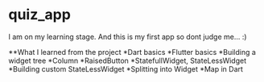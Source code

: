 # quiz_app

I  am  on  my learning stage. And this is my first app  so dont judge  me...  :)

**What I learned from the project
*Dart basics
*Flutter basics
*Building a widget tree
*Column
*RaisedButton
*StatefullWidget, StateLessWidget
*Building custom StateLessWidget
*Splitting into Widget
*Map in Dart


